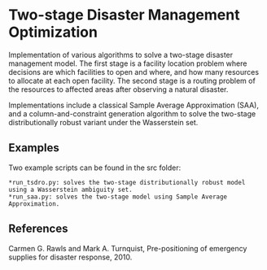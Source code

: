  # Two-stage Disaster Management Optimization
 
 Implementation of various algorithms to solve a two-stage disaster management model. The first stage is a facility location problem where decisions are which facilities to open and where, and how many resources to allocate at each open facility. The second stage is a routing problem of the resources to affected areas after observing a natural disaster.

Implementations include a classical Sample Average Approximation (SAA), and a column-and-constraint generation algorithm to solve the two-stage distributionally robust variant under the Wasserstein set.

 
 ## Examples
 Two example scripts can be found in the src folder:
 
    *run_tsdro.py: solves the two-stage distributionally robust model using a Wasserstein ambiguity set.
    *run_saa.py: solves the two-stage model using Sample Average Approximation.
  
## References
Carmen G. Rawls and Mark A. Turnquist, Pre-positioning of emergency supplies for disaster response, 2010.
